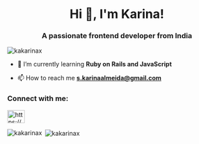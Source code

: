 <h1 align="center">Hi 👋, I'm Karina!</h1>
<h3 align="center">A passionate frontend developer from India</h3>

<p align="left"> <img src="https://komarev.com/ghpvc/?username=kakarinax&label=Profile%20views&color=0e75b6&style=flat" alt="kakarinax" /> </p>

- 🌱 I’m currently learning **Ruby on Rails and JavaScript**

- 📫 How to reach me **s.karinaalmeida@gmail.com**

<h3 align="left">Connect with me:</h3>
<p align="left">
<a href="https://linkedin.com/in/https://www.linkedin.com/in/almeida-karina/" target="blank"><img align="center" src="https://raw.githubusercontent.com/rahuldkjain/github-profile-readme-generator/master/src/images/icons/Social/linked-in-alt.svg" alt="https://www.linkedin.com/in/almeida-karina/" height="30" width="40" /></a>
</p>

<p><img align="left" src="https://github-readme-stats.vercel.app/api/top-langs?username=kakarinax&show_icons=true&locale=en&layout=compact" alt="kakarinax" /></p>

<p>&nbsp;<img align="center" src="https://github-readme-stats.vercel.app/api?username=kakarinax&show_icons=true&locale=en" alt="kakarinax" /></p>
